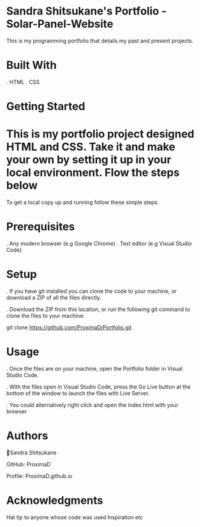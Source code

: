 # Sandra Shitsukane's Portfolio - Solar-Panel-Website

This is my programming portfolio that details my past and present projects. 

# Built With 
. HTML 
. CSS

# Getting Started 

# This is my portfolio project designed HTML and CSS. Take it and make your own by setting it up in your local environment. Flow the steps below

To get a local copy up and running follow these simple steps.

# Prerequisites

. Any modern browser (e.g Google Chrome)
. Text editor (e.g Visual Studio Code)

# Setup

. If you have git installed you can clone the code to your machine, or download a ZIP of all the files directly.

. Download the ZIP from this location, or run the following git command to clone the files to your machine:

git clone https://github.com/ProximaD/Portfolio.git

# Usage

. Once the files are on your machine, open the Portfolio folder in Visual Studio Code.

. With the files open in Visual Studio Code, press the Go Live button at the bottom of the window to launch the files with Live Server.

. You could alternatively right click and open the index.html with your browser

# Authors

👤Sandra Shitsukane

GitHub: ProximaD

Profile: ProximaD.github.io

# Acknowledgments

Hat tip to anyone whose code was used Inspiration etc
